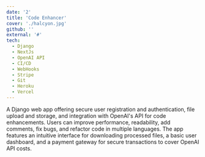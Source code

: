 ```yaml
---
date: '2'
title: 'Code Enhancer'
cover: './halcyon.jpg'
github: ''
external: '#'
tech:
  - Django
  - NextJs
  - OpenAI API
  - CI/CD
  - WebHooks
  - Stripe
  - Git
  - Heroku
  - Vercel
---
```


A Django web app offering secure user registration and authentication, file upload and storage, and integration with OpenAI's API for code enhancements. Users can improve performance, readability, add comments, fix bugs, and refactor code in multiple languages. The app features an intuitive interface for downloading processed files, a basic user dashboard, and a payment gateway for secure transactions to cover OpenAI API costs.
